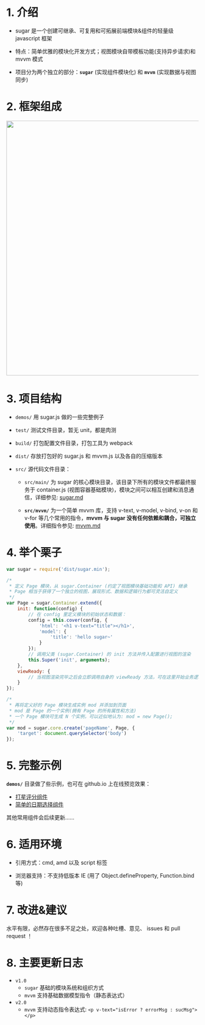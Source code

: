 
# 1. 介绍
* sugar 是一个创建可继承、可复用和可拓展前端模块&组件的轻量级 javascript 框架

* 特点：简单优雅的模块化开发方式；视图模块自带模板功能(支持异步请求)和 mvvm 模式

* 项目分为两个独立的部分：**`sugar`** (实现组件模块化) 和 **`mvvm`** (实现数据与视图同步)

# 2. 框架组成
<img src="http://7xodrz.com1.z0.glb.clouddn.com/sugar-constructor-new" width="666">


# 3. 项目结构
* `demos/` 用 sugar.js 做的一些完整例子

* `test/` 测试文件目录，暂无 unit，都是肉测

* `build/` 打包配置文件目录，打包工具为 webpack

* `dist/` 存放打包好的 sugar.js 和 mvvm.js 以及各自的压缩版本

* `src/` 源代码文件目录：

	* `src/main/` 为 sugar 的核心模块目录，该目录下所有的模块文件都最终服务于 container.js (视图容器基础模块)，模块之间可以相互创建和消息通信，详细参见: [sugar.md](https://github.com/tangbc/sugar/blob/master/README-sugar.md)

	* **`src/mvvm/`** 为一个简单 mvvm 库，支持 v-text, v-model, v-bind, v-on 和 v-for 等几个常用的指令，**mvvm 与 sugar 没有任何依赖和耦合，可独立使用**。详细指令参见: [mvvm.md](https://github.com/tangbc/sugar/blob/master/README-mvvm.md)


# 4. 举个栗子

```javascript
var sugar = require('dist/sugar.min');

/*
 * 定义 Page 模块，从 sugar.Container (约定了视图模块基础功能和 API) 继承
 * Page 相当于获得了一个独立的视图，展现形式、数据和逻辑行为都可灵活自定义
 */
var Page = sugar.Container.extend({
	init: function(config) {
		// 在 config 里定义模块的初始状态和数据：
		config = this.cover(config, {
			'html': '<h1 v-text="title"></h1>',
			'model': {
				'title': 'hello sugar~'
			}
		});
		// 调用父类 (sugar.Container) 的 init 方法并传入配置进行视图的渲染
		this.Super('init', arguments);
	},
	viewReady: {
		// 当视图渲染完毕之后会立即调用自身的 viewReady 方法，可在这里开始业务逻辑
	}
});

/*
 * 再将定义好的 Page 模块生成实例 mod 并添加到页面
 * mod 是 Page 的一个实例(拥有 Page 的所有属性和方法)
 * 一个 Page 模块可生成 N 个实例，可以近似地认为: mod = new Page();
 */
var mod = sugar.core.create('pageName', Page, {
	'target': document.querySelector('body')
});
```

# 5. 完整示例
**`demos/`**  目录做了些示例，也可在 github.io 上在线预览效果：

* [打星评分组件](http://tangbc.github.io/sugar/demos/star/)
* [简单的日期选择组件](http://tangbc.github.io/sugar/demos/date/)

其他常用组件会后续更新……


# 6. 适用环境
* 引用方式：cmd, amd 以及 script 标签

* 浏览器支持：不支持低版本 IE (用了 Object.defineProperty, Function.bind 等)


# 7. 改进&建议
水平有限，必然存在很多不足之处，欢迎各种吐槽、意见、 issues 和 pull request ！


# 8. 主要更新日志
* `v1.0`
	* `sugar` 基础的模块系统和组织方式
	* `mvvm` 支持基础数据模型指令（静态表达式）
* `v2.0`
	* `mvvm` 支持动态指令表达式: `<p v-text="isError ? errorMsg : sucMsg"></p>`